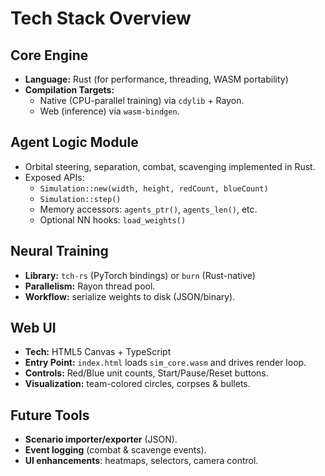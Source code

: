 # Tech Stack Overview

## Core Engine
- **Language:** Rust (for performance, threading, WASM portability)
- **Compilation Targets:**
  - Native (CPU-parallel training) via `cdylib` + Rayon.
  - Web (inference) via `wasm-bindgen`.

## Agent Logic Module
- Orbital steering, separation, combat, scavenging implemented in Rust.
- Exposed APIs:
  - `Simulation::new(width, height, redCount, blueCount)`
  - `Simulation::step()`
  - Memory accessors: `agents_ptr()`, `agents_len()`, etc.
  - Optional NN hooks: `load_weights()`

## Neural Training
- **Library:** `tch-rs` (PyTorch bindings) or `burn` (Rust-native)
- **Parallelism:** Rayon thread pool.
- **Workflow:** serialize weights to disk (JSON/binary).

## Web UI
- **Tech:** HTML5 Canvas + TypeScript
- **Entry Point:** `index.html` loads `sim_core.wasm` and drives render loop.
- **Controls:** Red/Blue unit counts, Start/Pause/Reset buttons.
- **Visualization:** team-colored circles, corpses & bullets.

## Future Tools
- **Scenario importer/exporter** (JSON).  
- **Event logging** (combat & scavenge events).  
- **UI enhancements**: heatmaps, selectors, camera control.
